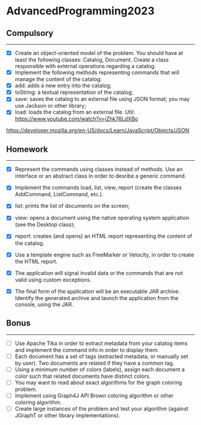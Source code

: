 
# AdvancedProgramming2023
## Compulsory

------

- [x] Create an object-oriented model of the problem. You should have at least the following classes: Catalog, Document. Create a class responsible with external operations regarding a catalog.
- [x] Implement the following methods representing commands that will manage the content of the catalog:
- [x] add: adds a new entry into the catalog;
- [x] toString: a textual representation of the catalog;
- [x] save: saves the catalog to an external file using JSON format; you may use Jackson or other library; 
- [x] load: loads the catalog from an external file.
Util: https://www.youtube.com/watch?v=jZhk76LdXBo

https://developer.mozilla.org/en-US/docs/Learn/JavaScript/Objects/JSON

## Homework

------  
- [x] Represent the commands using classes instead of methods. Use an interface or an abstract class in order to desribe a generic command.
- [x] Implement the commands load, list, view, report (create the classes AddCommand, ListCommand, etc.).
- [x] list: prints the list of documents on the screen;
- [x] view: opens a document using the native operating system application (see the Desktop class);
- [x] report: creates (and opens) an HTML report representing the content of the catalog.
- [x] Use a template engine such as FreeMarker or Velocity, in order to create the HTML report.
- [x] The application will signal invalid data or the commands that are not valid using custom exceptions.
- [x] The final form of the application will be an executable JAR archive. Identify the generated archive and launch the application from the console, using the JAR.


## Bonus

------  
- [ ] Use Apache Tika in order to extract metadata from your catalog items and implement the command info in order to display them.
- [ ] Each document has a set of tags (extracted metadata, or manually set by user). Two documents are related if they have a common tag.
- [ ] Using a minimum number of colors (labels), assign each document a color such that related documents have distinct colors.
- [ ] You may want to read about exact algorithms for the graph coloring problem.
- [ ] Implement using Graph4J API Brown coloring algorithm or other coloring algorithm.
- [ ] Create large instances of the problem and test your algorithm (against JGraphT or other library implementations).
